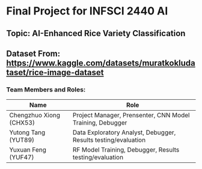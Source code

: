 # Final Project for INFSCI 2440 AI
## Topic: AI-Enhanced Rice Variety Classification
## Dataset From: https://www.kaggle.com/datasets/muratkokludataset/rice-image-dataset


### Team Members and Roles:

| Name                       | Role                |
|----------------------------|---------------------|
| Chengzhuo Xiong (CHX53)    | Project Manager, Prensenter, CNN Model Training, Debugger  |
| Yutong Tang (YUT89)        | Data Exploratory Analyst, Debugger, Results testing/evaluation|
| Yuxuan Feng (YUF47)        | RF Model Training, Debugger, Results testing/evaluation |



